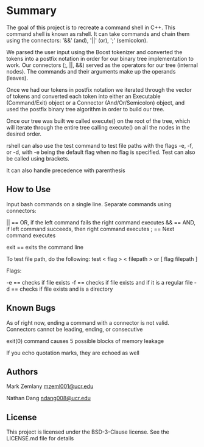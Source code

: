 # Summary

The goal of this project is to recreate a command shell in C++. This command shell is known as rshell. It can take commands and chain them using the connectors: '&&' (and), '||' (or), ';' (semicolon). 

We parsed the user input using the Boost tokenizer and converted the tokens into a postfix notation in order for our binary tree implementation to work. Our connectors (;, ||, &&) served as the operators for our tree (internal nodes). The commands and their arguments make up the operands (leaves).

Once we had our tokens in postfix notation we iterated through the vector of tokens and converted each token into either an Executable (Command/Exit) object or a Connector (And/Or/Semicolon) object, and used the postfix binary tree algorithm in order to build our tree.  

Once our tree was built we called execute() on the root of the tree, which will iterate through the entire tree calling execute() on all the nodes in the desired order.  

rshell can also use the test command to test file paths with the flags -e, -f, or -d, with -e being the default flag when no flag is specified.  Test can also be called using brackets.   

It can also handle precedence with parenthesis


## How to Use

Input bash commands on a single line. Separate commands using connectors:

|| == OR, if the left command fails the right command executes
&& == AND, if left command succeeds, then right command executes
; == Next command executes

exit == exits the command line

To test file path, do the following:
test < flag > < filepath > or [ flag filepath ] 

Flags:

-e == checks if file exists
-f == checks if file exists and if it is a regular file
-d == checks if file exists and is a directory

## Known Bugs

As of right now, ending a command with a connector is not valid. Connectors cannot be leading, ending, or consecutive

exit(0) command causes 5 possible blocks of memory leakage

If you echo quotation marks, they are echoed as well


## Authors

Mark Zemlany
mzeml001@ucr.edu

Nathan Dang
ndang008@ucr.edu

## License

This project is licensed under the BSD-3-Clause license. See the LICENSE.md file for details


